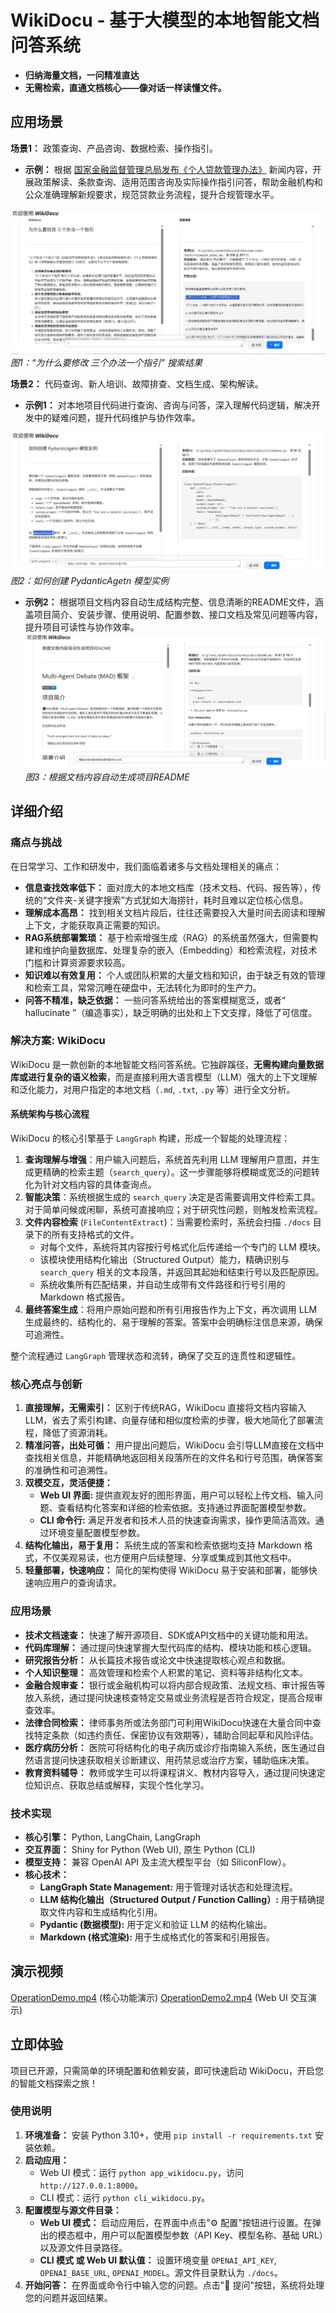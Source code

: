 # WikiDocu - 基于大模型的本地智能文档问答系统

*   **归纳海量文档，一问精准直达**
*   **无需检索，直通文档核心——像对话一样读懂文件。**

## 应用场景

**场景1：** 政策查询、产品咨询、数据检索、操作指引。

- **示例：**
根据 [国家金融监督管理总局发布《个人贷款管理办法》](https://finance.sina.com.cn/wm/2024-02-03/doc-inaftiir0348604.shtml) 新闻内容，开展政策解读、条款查询、适用范围咨询及实际操作指引问答，帮助金融机构和公众准确理解新规要求，规范贷款业务流程，提升合规管理水平。

![](./imgs/exp_1.png)
*图1：“为什么要修改 三个办法一个指引” 搜索结果*

**场景2：** 代码查询、新人培训、故障排查、文档生成、架构解读。
- **示例1：**
对本地项目代码进行查询、咨询与问答，深入理解代码逻辑，解决开发中的疑难问题，提升代码维护与协作效率。

![](./imgs/exp_2.png)
*图2：如何创建 PydanticAgetn 模型实例*

- **示例2：**
根据项目文档内容自动生成结构完整、信息清晰的README文件，涵盖项目简介、安装步骤、使用说明、配置参数、接口文档及常见问题等内容，提升项目可读性与协作效率。
![](./imgs/exp_3.png)
*图3：根据文档内容自动生成项目README*

## 详细介绍

### 痛点与挑战

在日常学习、工作和研发中，我们面临着诸多与文档处理相关的痛点：

*   **信息查找效率低下：** 面对庞大的本地文档库（技术文档、代码、报告等），传统的“文件夹-关键字搜索”方式犹如大海捞针，耗时且难以定位核心信息。
*   **理解成本高昂：** 找到相关文档片段后，往往还需要投入大量时间去阅读和理解上下文，才能获取真正需要的知识。
*   **RAG系统部署繁琐：** 基于检索增强生成（RAG）的系统虽然强大，但需要构建和维护向量数据库、处理复杂的嵌入（Embedding）和检索流程，对技术门槛和计算资源要求较高。
*   **知识难以有效复用：** 个人或团队积累的大量文档和知识，由于缺乏有效的管理和检索工具，常常沉睡在硬盘中，无法转化为即时的生产力。
*   **问答不精准，缺乏依据：** 一些问答系统给出的答案模糊宽泛，或者“ hallucinate ”（编造事实），缺乏明确的出处和上下文支撑，降低了可信度。

### 解决方案: WikiDocu

WikiDocu 是一款创新的本地智能文档问答系统。它独辟蹊径，**无需构建向量数据库或进行复杂的语义检索**，而是直接利用大语言模型（LLM）强大的上下文理解和泛化能力，对用户指定的本地文档（`.md`, `.txt`, `.py` 等）进行全文分析。

#### 系统架构与核心流程

WikiDocu 的核心引擎基于 `LangGraph` 构建，形成一个智能的处理流程：

1.  **查询理解与增强**：用户输入问题后，系统首先利用 LLM 理解用户意图，并生成更精确的检索主题（`search_query`）。这一步骤能够将模糊或宽泛的问题转化为针对文档内容的具体查询点。
2.  **智能决策**：系统根据生成的 `search_query` 决定是否需要调用文件检索工具。对于简单问候或闲聊，系统可直接响应；对于研究性问题，则触发检索流程。
3.  **文件内容检索** (`FileContentExtract`)：当需要检索时，系统会扫描 `./docs` 目录下的所有支持格式的文件。
    *   对每个文件，系统将其内容按行号格式化后传递给一个专门的 LLM 模块。
    *   该模块使用结构化输出（Structured Output）能力，精确识别与 `search_query` 相关的文本段落，并返回其起始和结束行号以及匹配原因。
    *   系统收集所有匹配结果，并自动生成带有文件路径和行号引用的 Markdown 格式报告。
4.  **最终答案生成**：将用户原始问题和所有引用报告作为上下文，再次调用 LLM 生成最终的、结构化的、易于理解的答案。答案中会明确标注信息来源，确保可追溯性。

整个流程通过 `LangGraph` 管理状态和流转，确保了交互的连贯性和逻辑性。

### 核心亮点与创新

1.  **直接理解，无需索引：** 区别于传统RAG，WikiDocu 直接将文档内容输入LLM，省去了索引构建、向量存储和相似度检索的步骤，极大地简化了部署流程，降低了资源消耗。
2.  **精准问答，出处可循：** 用户提出问题后，WikiDocu 会引导LLM直接在文档中查找相关信息，并能精确地返回相关段落所在的文件名和行号范围，确保答案的准确性和可追溯性。
3.  **双模交互，灵活便捷：**
    *   **Web UI 界面:** 提供直观友好的图形界面，用户可以轻松上传文档、输入问题、查看结构化答案和详细的检索依据。支持通过界面配置模型参数。
    *   **CLI 命令行:** 满足开发者和技术人员的快速查询需求，操作更简洁高效。通过环境变量配置模型参数。
4.  **结构化输出，易于复用：** 系统生成的答案和检索依据均支持 Markdown 格式，不仅美观易读，也方便用户后续整理、分享或集成到其他文档中。
5.  **轻量部署，快速响应：** 简化的架构使得 WikiDocu 易于安装和部署，能够快速响应用户的查询请求。

### 应用场景

*   **技术文档速查：** 快速了解开源项目、SDK或API文档中的关键功能和用法。
*   **代码库理解：** 通过提问快速掌握大型代码库的结构、模块功能和核心逻辑。
*   **研究报告分析：** 从长篇技术报告或论文中快速提取核心观点和数据。
*   **个人知识整理：** 高效管理和检索个人积累的笔记、资料等非结构化文本。
*   **金融合规审查：** 银行或金融机构可以将内部合规政策、法规文档、审计报告等放入系统，通过提问快速核查特定交易或业务流程是否符合规定，提高合规审查效率。
*   **法律合同检索：** 律师事务所或法务部门可利用WikiDocu快速在大量合同中查找特定条款（如违约责任、保密协议有效期等），辅助合同起草和风险评估。
*   **医疗病历分析：** 医院可将结构化的电子病历或诊疗指南输入系统，医生通过自然语言提问快速获取相关诊断建议、用药禁忌或治疗方案，辅助临床决策。
*   **教育资料辅导：** 教师或学生可以将课程讲义、教材内容导入，通过提问快速定位知识点、获取总结或解释，实现个性化学习。

### 技术实现

*   **核心引擎：** Python, LangChain, LangGraph
*   **交互界面：** Shiny for Python (Web UI), 原生 Python (CLI)
*   **模型支持：** 兼容 OpenAI API 及主流大模型平台（如 SiliconFlow）。
*   **核心技术：**
    *   **LangGraph State Management:** 用于管理对话状态和处理流程。
    *   **LLM 结构化输出（Structured Output / Function Calling）:** 用于精确提取文件内容和生成结构化引用。
    *   **Pydantic (数据模型):** 用于定义和验证 LLM 的结构化输出。
    *   **Markdown (格式渲染):** 用于生成格式化的答案和引用报告。

## 演示视频

[OperationDemo.mp4](./imgs/OperationDemo.mp4) (核心功能演示)
[OperationDemo2.mp4](./imgs/OperationDemo2.mp4) (Web UI 交互演示)

## 立即体验

项目已开源，只需简单的环境配置和依赖安装，即可快速启动 WikiDocu，开启您的智能文档探索之旅！

### 使用说明

1.  **环境准备：** 安装 Python 3.10+，使用 `pip install -r requirements.txt` 安装依赖。
2.  **启动应用：**
    *   Web UI 模式：运行 `python app_wikidocu.py`，访问 `http://127.0.0.1:8000`。
    *   CLI 模式：运行 `python cli_wikidocu.py`。
3.  **配置模型与源文件目录：**
    *   **Web UI 模式：** 启动应用后，在界面中点击"⚙️ 配置"按钮进行设置。在弹出的模态框中，用户可以配置模型参数（API Key、模型名称、基础 URL）以及源文件目录路径。
    *   **CLI 模式 或 Web UI 默认值：** 设置环境变量 `OPENAI_API_KEY`, `OPENAI_BASE_URL`, `OPENAI_MODEL`。源文件目录默认为 `./docs`。
4.  **开始问答：** 在界面或命令行中输入您的问题。点击"🚀 提问"按钮，系统将处理您的问题并返回结果。